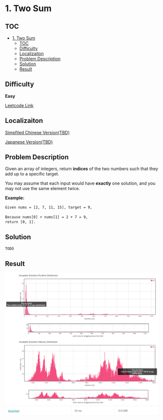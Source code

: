 # 1. Two Sum

## TOC
- [1. Two Sum](#1-two-sum)
  - [TOC](#toc)
  - [Difficulty](#difficulty)
  - [Localizaiton](#localizaiton)
  - [Problem Description](#problem-description)
  - [Solution](#solution)
  - [Result](#result)
  
## Difficulty
**Easy**

[Leetcode Link](https://leetcode.com/problems/two-sum/)

## Localizaiton
[Simpfiled Chinese Version(TBD)](README.zh.MD)

[Japanese Version(TBD)](README.jp.MD)

## Problem Description

Given an array of integers, return **indices** of the two numbers such that they add up to a specific target.

You may assume that each input would have **exactly** one solution, and you may not use the same element twice.

**Example:**

```
Given nums = [2, 7, 11, 15], target = 9,

Because nums[0] + nums[1] = 2 + 7 = 9,
return [0, 1].
```

## Solution
```
TODO
```

## Result
![](graph.png)
![](result.png)

